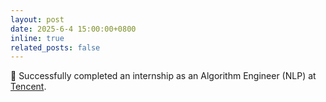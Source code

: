 ```yaml
---
layout: post
date: 2025-6-4 15:00:00+0800
inline: true
related_posts: false
---
```


👏 Successfully completed an internship as an Algorithm Engineer (NLP) at [Tencent](https://www.tencent.com/en-us/).

